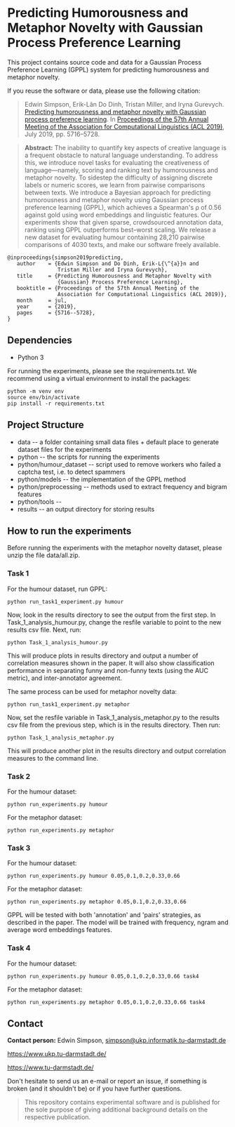 # Predicting Humorousness and Metaphor Novelty with Gaussian Process Preference Learning

This project contains source code and data for a Gaussian Process
Preference Learning (GPPL) system for predicting humorousness and
metaphor novelty.

If you reuse the software or data, please use the following citation:

> Edwin Simpson, Erik-Lân Do Dinh, Tristan Miller, and Iryna
> Gurevych. [Predicting humorousness and metaphor novelty with
> Gaussian process preference
> learning](https://fileserver.ukp.informatik.tu-darmstadt.de/UKP_Webpage/publications/2019/2019_ACL_GPPL_for_Funniness_and_Metaphor_Novelty_Ranking.pdf). In
> [Proceedings of the 57th Annual Meeting of the Association for
> Computational Linguistics (ACL 2019)](http://www.acl2019.org/),
> July 2019, pp. 5716–5728.

> **Abstract:** The inability to quantify key aspects of creative
> language is a frequent obstacle to natural language understanding.
> To address this, we introduce novel tasks for evaluating the
> creativeness of language—namely, scoring and ranking text by
> humorousness and metaphor novelty.  To sidestep the difficulty of
> assigning discrete labels or numeric scores, we learn from pairwise
> comparisons between texts.  We introduce a Bayesian approach for
> predicting humorousness and metaphor novelty using Gaussian process
> preference learning (GPPL), which achieves a Spearman's ρ of 0.56
> against gold using word embeddings and linguistic features.  Our
> experiments show that given sparse, crowdsourced annotation data,
> ranking using GPPL outperforms best–worst scaling. We release a new
> dataset for evaluating humour containing 28,210 pairwise comparisons
> of 4030 texts, and make our software freely available.

```
@inproceedings{simpson2019predicting,
   author    = {Edwin Simpson and Do Dinh, Erik-L{\^{a}}n and
                Tristan Miller and Iryna Gurevych},
   title     = {Predicting Humorousness and Metaphor Novelty with
                {Gaussian} Process Preference Learning},
   booktitle = {Proceedings of the 57th Annual Meeting of the
                Association for Computational Linguistics (ACL 2019)},
   month     = jul,
   year      = {2019},
   pages     = {5716--5728},
}
```

## Dependencies

* Python 3

For running the experiments, please see the requirements.txt. 
We recommend using a virtual environment to install the packages:

```
python -m venv env
source env/bin/activate
pip install -r requirements.txt 
```

## Project Structure

* data -- a folder containing small data files + default place to generate dataset files for the experiments
* python -- the scripts for running the experiments
* python/humour_dataset -- script used to remove workers who failed a captcha test, i.e. to detect spammers
* python/models -- the implementation of the GPPL method
* python/preprocessing -- methods used to extract frequency and bigram features
* python/tools -- 
* results -- an output directory for storing results

## How to run the experiments

Before running the experiments with the metaphor novelty dataset, please unzip the file data/all.zip.

### Task 1

For the humour dataset, run GPPL:
```
python run_task1_experiment.py humour
```
Now, look in the results directory to see the output from the first step. 
In Task_1_analysis_humour.py, change the resfile variable to point to the new results csv file.
Next, run:
```
python Task_1_analysis_humour.py
```
This will produce plots in results directory and output a number of correlation measures shown in the paper.
It will also show classification performance in separating funny and non-funny texts (using the AUC metric),
and inter-annotator agreement.

The same process can be used for metaphor novelty data:
```
python run_task1_experiment.py metaphor
```
Now, set the resfile variable in Task_1_analysis_metaphor.py to the results csv file from the previous step, which 
is in the results directory. Then run:
```
python Task_1_analysis_metaphor.py
```
This will produce another plot in the results directory and output correlation measures to the command line.

### Task 2

For the humour dataset:
```
python run_experiments.py humour
```

For the metaphor dataset:
```
python run_experiments.py metaphor
```

### Task 3

For the humour dataset:
```
python run_experiments.py humour 0.05,0.1,0.2,0.33,0.66 
```

For the metaphor dataset:
```
python run_experiments.py metaphor 0.05,0.1,0.2,0.33,0.66
```

GPPL will be tested with both
'annotation' and 'pairs' strategies, as described in the paper.
The model will be trained with frequency, ngram and average word embeddings features.

### Task 4

For the humour dataset:
```
python run_experiments.py humour 0.05,0.1,0.2,0.33,0.66 task4 
```

For the metaphor dataset:
```
python run_experiments.py metaphor 0.05,0.1,0.2,0.33,0.66 task4 
```

## Contact

**Contact person:** Edwin Simpson,
simpson@ukp.informatik.tu-darmstadt.de

https://www.ukp.tu-darmstadt.de/

https://www.tu-darmstadt.de/

Don't hesitate to send us an e-mail or report an issue, if something
is broken (and it shouldn't be) or if you have further questions.

> This repository contains experimental software and is published for
> the sole purpose of giving additional background details on the
> respective publication.
